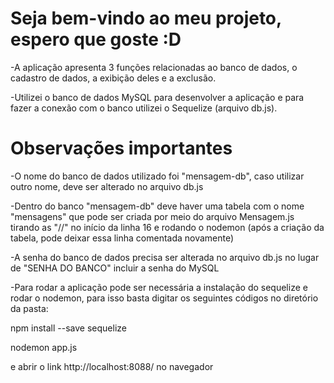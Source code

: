 # Seja bem-vindo ao meu projeto, espero que goste :D
-A aplicação apresenta 3 funções relacionadas ao banco de dados, o cadastro de dados, a exibição deles e a exclusão.

-Utilizei o banco de dados MySQL para desenvolver a aplicação e para fazer a conexão com o banco utilizei o Sequelize (arquivo db.js).

# Observações importantes
-O nome do banco de dados utilizado foi "mensagem-db", caso utilizar outro nome, deve ser alterado no arquivo db.js

-Dentro do banco "mensagem-db" deve haver uma tabela com o nome "mensagens" que pode ser criada por meio do arquivo Mensagem.js tirando as "//" no início da linha 16 e rodando o nodemon (após a criação da tabela, pode deixar essa linha comentada novamente)

-A senha do banco de dados precisa ser alterada no arquivo db.js no lugar de "SENHA DO BANCO" incluir a senha do MySQL

-Para rodar a aplicação pode ser necessária a instalação do sequelize e rodar o nodemon, para isso basta digitar os seguintes códigos no diretório da pasta:

npm install --save sequelize

nodemon app.js

e abrir o link http://localhost:8088/ no navegador

